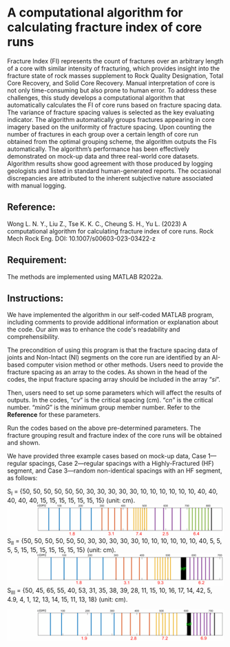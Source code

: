 # A computational algorithm for calculating fracture index of core runs
Fracture Index (FI) represents the count of fractures over an arbitrary length of a core with similar intensity of fracturing, which provides insight into the fracture state of rock masses supplement to Rock Quality Designation, Total Core Recovery, and Solid Core Recovery. Manual interpretation of core is not only time-consuming but also prone to human error. To address these challenges, this study develops a computational algorithm that automatically calculates the FI of core runs based on fracture spacing data. The variance of fracture spacing values is selected as the key evaluating indicator. The algorithm automatically groups fractures appearing in core imagery based on the uniformity of fracture spacing. Upon counting the number of fractures in each group over a certain length of core run obtained from the optimal grouping scheme, the algorithm outputs the FIs automatically. The algorithm’s performance has been effectively demonstrated on mock-up data and three real-world core datasets. Algorithm results show good agreement with those produced by logging geologists and listed in standard human-generated reports. The occasional discrepancies are attributed to the inherent subjective nature associated with manual logging.
## Reference:
Wong L. N. Y., Liu Z., Tse K. K. C., Cheung S. H., Yu L. (2023) A computational algorithm for calculating fracture index of core runs. Rock Mech Rock Eng. DOI: 10.1007/s00603-023-03422-z
## Requirement:
The methods are implemented using MATLAB R2022a. 

## Instructions:
We have implemented the algorithm in our self-coded MATLAB program, including comments to provide additional information or explanation about the code. Our aim was to enhance the code's readability and comprehensibility.

The precondition of using this program is that the fracture spacing data of joints and Non-Intact (NI) segments on the core run are identified by an AI-based computer vision method or other methods. Users need to provide the fracture spacing as an array to the codes. As shown in the head of the codes, the input fracture spacing array should be included in the array “*si*”.

Then, users need to set up some parameters which will affect the results of outputs. In the codes, “*cv*” is the critical spacing (cm). “*cn*” is the critical number. “*minG*” is the minimum group member number. Refer to the **Reference** for these parameters.

Run the codes based on the above pre-determined parameters. The fracture grouping result and fracture index of the core runs will be obtained and shown.

We have provided three example cases based on mock-up data, Case 1—regular spacings, Case 2—regular spacings with a Highly-Fractured (HF) segment, and Case 3—random non-identical spacings with an HF segment, as follows:

S<sub>I</sub> = {50, 50, 50, 50, 50, 50, 30, 30, 30, 30, 30, 10, 10, 10, 10, 10, 10, 40, 40, 40, 40, 40, 15, 15, 15, 15, 15, 15, 15} (unit: cm).
![This is an image](https://github.com/zihanliuHKUDES/Fracture-Index-Calculation/blob/main/regular.svg)
S<sub>II</sub> = {50, 50, 50, 50, 50, 50, 30, 30, 30, 30, 30, 10, 10, 10, 10, 10, 10, 40, 5, 5, 5, 5, 15, 15, 15, 15, 15, 15, 15} (unit: cm).
![This is an image](https://github.com/zihanliuHKUDES/Fracture-Index-Calculation/blob/main/regular%20with%20HF.svg)
S<sub>III</sub> = {50, 45, 65, 55, 40, 53, 31, 35, 38, 39, 28, 11, 15, 10, 16, 17, 14, 42, 5, 4.9, 4, 1, 12, 13, 14, 15, 11, 13, 18} (unit: cm).

![This is an image](https://github.com/zihanliuHKUDES/Fracture-Index-Calculation/blob/main/random.svg)
